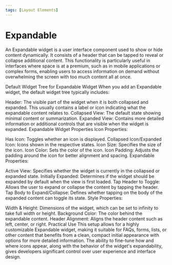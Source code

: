 ```yaml
---
tags: [Layout Elements]
---
```


# Expandable 

An Expandable widget is a user interface component used to show or hide content dynamically. It consists of a header that can be tapped to reveal or collapse additional content. This functionality is particularly useful in interfaces where space is at a premium, such as in mobile applications or complex forms, enabling users to access information on demand without overwhelming the screen with too much content all at once.

Default Widget Tree for Expandable Widget
When you add an Expandable widget, the default widget tree typically includes:

Header: The visible part of the widget when it is both collapsed and expanded. This usually contains a label or icon indicating what the expandable content relates to.
Collapsed View: The default state showing minimal content or summarization.
Expanded View: Contains more detailed information or additional controls that are visible when the widget is expanded.
Expandable Widget Properties
Icon Properties:

Has Icon: Toggles whether an icon is displayed.
Collapsed Icon/Expanded Icon: Icons shown in the respective states.
Icon Size: Specifies the size of the icon.
Icon Color: Sets the color of the icon.
Icon Padding: Adjusts the padding around the icon for better alignment and spacing.
Expandable Properties:

Active View: Specifies whether the widget is currently in the collapsed or expanded state.
Initially Expanded: Determines if the widget should be expanded by default when the view is first loaded.
Tap Header to Toggle: Allows the user to expand or collapse the content by tapping the header.
Tap Body to Expand/Collapse: Defines whether tapping on the body of the expanded content can toggle its state.
Style Properties:

Width & Height: Dimensions of the widget, which can be set to infinity to take full width or height.
Background Color: The color behind the expandable content.
Header Alignment: Aligns the header content such as left, center, or right.
Practical Use
This setup allows for a highly customizable Expandable widget, making it suitable for FAQs, forms, lists, or other content that benefits from a clean, compact initial appearance with options for more detailed information. The ability to fine-tune how and where icons appear, along with the behavior of the widget's expandability, gives developers significant control over user experience and interface design.